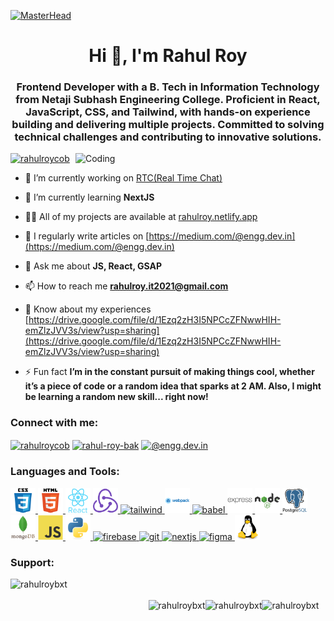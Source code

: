 [![MasterHead](https://user-images.githubusercontent.com/106918656/209438619-25091cdf-a126-4e95-a24c-5efdf8057606.gif)](rahulroy.netlify.app)
<h1 align="center">Hi 👋, I'm Rahul Roy</h1>
<h3 align="center">Frontend Developer with a B. Tech in Information Technology from Netaji Subhash Engineering College. Proficient in React, JavaScript, CSS, and Tailwind, with hands-on experience building and delivering multiple projects. Committed to solving technical challenges and contributing to innovative solutions.</h3>
<img align="right" alt="Coding" width="400" src="https://user-images.githubusercontent.com/55389276/140866485-8fb1c876-9a8f-4d6a-98dc-08c4981eaf70.gif">

<p align="left"> <a href="https://twitter.com/rahulroycob" target="blank"><img src="https://img.shields.io/twitter/follow/rahulroycob?logo=twitter&style=for-the-badge" alt="rahulroycob" /></a> </p>

- 🔭 I’m currently working on [RTC(Real Time Chat)](rtc-realtimechat.netlify.app)

- 🌱 I’m currently learning **NextJS**

- 👨‍💻 All of my projects are available at [rahulroy.netlify.app](https://rahulroy.netlify.app/)

- 📝 I regularly write articles on [https://medium.com/@engg.dev.in](https://medium.com/@engg.dev.in)

- 💬 Ask me about **JS, React, GSAP**

- 📫 How to reach me **rahulroy.it2021@gmail.com**

- 📄 Know about my experiences [https://drive.google.com/file/d/1Ezq2zH3I5NPCcZFNwwHIH-emZlzJVV3s/view?usp=sharing](https://drive.google.com/file/d/1Ezq2zH3I5NPCcZFNwwHIH-emZlzJVV3s/view?usp=sharing)

- ⚡ Fun fact **I’m in the constant pursuit of making things cool, whether it’s a piece of code or a random idea that sparks at 2 AM. Also, I might be learning a random new skill... right now!**

<h3 align="left">Connect with me:</h3>
<p align="left">
<a href="https://twitter.com/rahulroycob" target="blank"><img align="center" src="https://raw.githubusercontent.com/rahuldkjain/github-profile-readme-generator/master/src/images/icons/Social/twitter.svg" alt="rahulroycob" height="30" width="40" /></a>
<a href="https://linkedin.com/in/rahul-roy-bak" target="blank"><img align="center" src="https://raw.githubusercontent.com/rahuldkjain/github-profile-readme-generator/master/src/images/icons/Social/linked-in-alt.svg" alt="rahul-roy-bak" height="30" width="40" /></a>
<a href="https://medium.com/@engg.dev.in" target="blank"><img align="center" src="https://raw.githubusercontent.com/rahuldkjain/github-profile-readme-generator/master/src/images/icons/Social/medium.svg" alt="@engg.dev.in" height="30" width="40" /></a>
</p>

<h3 align="left">Languages and Tools:</h3>
<p align="left"> <a href="https://www.w3schools.com/css/" target="_blank" rel="noreferrer">
  <img src="https://raw.githubusercontent.com/devicons/devicon/master/icons/css3/css3-original-wordmark.svg" alt="css3" width="40" height="40"/>
</a>
<a href="https://www.w3.org/html/" target="_blank" rel="noreferrer">
  <img src="https://raw.githubusercontent.com/devicons/devicon/master/icons/html5/html5-original-wordmark.svg" alt="html5" width="40" height="40"/>
</a>
<a href="https://reactjs.org/" target="_blank" rel="noreferrer">
  <img src="https://raw.githubusercontent.com/devicons/devicon/master/icons/react/react-original-wordmark.svg" alt="react" width="40" height="40"/>
</a>
<a href="https://redux.js.org" target="_blank" rel="noreferrer">
  <img src="https://raw.githubusercontent.com/devicons/devicon/master/icons/redux/redux-original.svg" alt="redux" width="40" height="40"/>
</a>
<a href="https://tailwindcss.com/" target="_blank" rel="noreferrer">
  <img src="https://www.vectorlogo.zone/logos/tailwindcss/tailwindcss-icon.svg" alt="tailwind" width="40" height="40"/>
</a>
<a href="https://webpack.js.org" target="_blank" rel="noreferrer">
  <img src="https://raw.githubusercontent.com/devicons/devicon/d00d0969292a6569d45b06d3f350f463a0107b0d/icons/webpack/webpack-original-wordmark.svg" alt="webpack" width="40" height="40"/>
</a>
<a href="https://babeljs.io/" target="_blank" rel="noreferrer">
  <img src="https://www.vectorlogo.zone/logos/babeljs/babeljs-icon.svg" alt="babel" width="40" height="40"/>
</a>

  <a href="https://expressjs.com" target="_blank" rel="noreferrer">
  <img src="https://raw.githubusercontent.com/devicons/devicon/master/icons/express/express-original-wordmark.svg" alt="express" width="40" height="40"/>
</a>
<a href="https://nodejs.org" target="_blank" rel="noreferrer">
  <img src="https://raw.githubusercontent.com/devicons/devicon/master/icons/nodejs/nodejs-original-wordmark.svg" alt="nodejs" width="40" height="40"/>
</a>
<a href="https://www.postgresql.org" target="_blank" rel="noreferrer">
  <img src="https://raw.githubusercontent.com/devicons/devicon/master/icons/postgresql/postgresql-original-wordmark.svg" alt="postgresql" width="40" height="40"/>
</a>
<a href="https://www.mongodb.com/" target="_blank" rel="noreferrer">
  <img src="https://raw.githubusercontent.com/devicons/devicon/master/icons/mongodb/mongodb-original-wordmark.svg" alt="mongodb" width="40" height="40"/>
</a>


<a href="https://developer.mozilla.org/en-US/docs/Web/JavaScript" target="_blank" rel="noreferrer">
  <img src="https://raw.githubusercontent.com/devicons/devicon/master/icons/javascript/javascript-original.svg" alt="javascript" width="40" height="40"/>
</a>
<a href="https://www.python.org" target="_blank" rel="noreferrer">
  <img src="https://raw.githubusercontent.com/devicons/devicon/master/icons/python/python-original.svg" alt="python" width="40" height="40"/>
</a>


<a href="https://firebase.google.com/" target="_blank" rel="noreferrer">
  <img src="https://www.vectorlogo.zone/logos/firebase/firebase-icon.svg" alt="firebase" width="40" height="40"/>
</a>
<a href="https://git-scm.com/" target="_blank" rel="noreferrer">
  <img src="https://www.vectorlogo.zone/logos/git-scm/git-scm-icon.svg" alt="git" width="40" height="40"/>
</a>
<a href="https://nextjs.org/" target="_blank" rel="noreferrer">
  <img src="https://cdn.worldvectorlogo.com/logos/nextjs-2.svg" alt="nextjs" width="40" height="40"/>
</a>
<a href="https://www.figma.com/" target="_blank" rel="noreferrer">
  <img src="https://www.vectorlogo.zone/logos/figma/figma-icon.svg" alt="figma" width="40" height="40"/>
</a>
<a href="https://www.linux.org/" target="_blank" rel="noreferrer">
  <img src="https://raw.githubusercontent.com/devicons/devicon/master/icons/linux/linux-original.svg" alt="linux" width="40" height="40"/>
</a>

 </p>

<h3 align="left">Support:</h3>
<p style="margin-bottom: 10px; "><a href="https://ko-fi.com/rahulroybxt"> <img align="left" src="https://cdn.ko-fi.com/cdn/kofi3.png?v=3" height="50" width="210" alt="rahulroybxt" /></a></p><br><br>
<div style="display: flex; align-items: center; justify-content: center;">
<img align="left" src="https://github-readme-stats.vercel.app/api/top-langs?username=rahulroybxt&show_icons=true&locale=en&layout=compact" alt="rahulroybxt" />
<img align="center" src="https://github-readme-stats.vercel.app/api?username=rahulroybxt&show_icons=true&locale=en" alt="rahulroybxt" />
<img align="center" src="https://github-readme-streak-stats.herokuapp.com/?user=rahulroybxt&" alt="rahulroybxt" />
<div>

